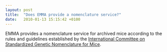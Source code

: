 ```yaml
---
layout: post
title:  "Does EMMA provide a nomenclature service?"
date:   2010-01-13 15:15:42 +0100
---
```


EMMA provides a nomenclature service for archived mice according to the rules and guidelines established by the [International Committee on Standardized Genetic Nomenclature for Mice][link-standardization]. 

[link-standardization]: http://www.informatics.jax.org/mgihome/nomen/inc.shtml
